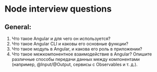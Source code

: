 # Node interview questions

## General:

1. Что такое Angular и для чего он используется?
2. Что такое Angular CLI и каковы его основные функции?
3. Что такое модуль в Angular, и какова его роль в приложении?
4. Что такое межкомпонентное взаимодействие в Angular? Опишите различные способы передачи данных между компонентами (например, @Input/@Output, сервисы с Observables и т. д.).
